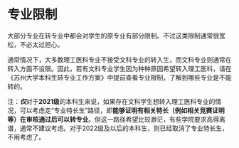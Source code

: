 # 专业限制

大部分专业在转专业中都会对学生的原专业有部分限制。不过这类限制通常很宽松，不必太过担心。

通常情况下，大多数理工医科专业不接受文科专业的转入生，而文科专业则通常在转入方面不设限。因此，若有文科专业学生因为种种原因希望转入理工医科，请在《苏州大学本科生转专业工作方案》中提前查看专业限制，了解到哪些专业是不能转的。

注：***仅***对于**2021级**的本科生来说，如果存在文科学生想转入理工医科专业的情况，可以考虑走“专业特长生”路径，即**能够证明有相关特长（例如相关竞赛证明等）在审核通过后可以转专业**。但这一路径希望比较渺茫，有些学院要求高得离谱，通常不建议考虑。对于2022级及以后的本科生，则已经取消了专业特长生，不用考虑了。
